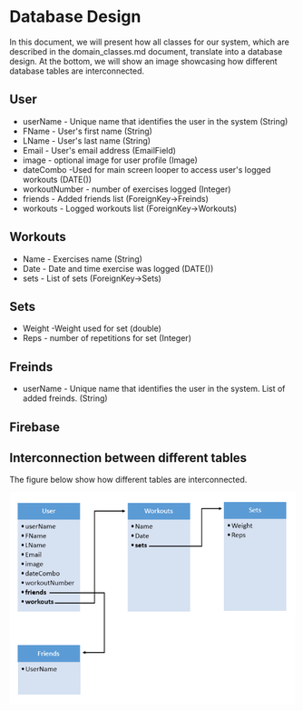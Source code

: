 # Database Design

In this document, we will present how all classes for our system, which are described in the domain_classes.md document, translate into a database design. At the bottom, we will show an image showcasing how different database tables are interconnected.

## User
* userName - Unique name that identifies the user in the system (String)
* FName - User's first name (String)
* LName - User's last name (String)
* Email - User's email address (EmailField)
* image - optional image for user profile (Image)
* dateCombo -Used for main screen looper to access user's logged workouts (DATE())
* workoutNumber - number of exercises  logged (Integer)
* friends  - Added friends list (ForeignKey->Freinds)
* workouts - Logged workouts list (ForeignKey->Workouts)

## Workouts
* Name - Exercises name (String)
* Date - Date and time exercise was logged  (DATE())
* sets - List of sets (ForeignKey->Sets)

## Sets
* Weight -Weight used for set (double)
* Reps - number of repetitions for set (Integer)

## Freinds
* userName - Unique name that identifies the user in the system. List of added freinds. (String)


## Firebase

## Interconnection between different tables

The figure below show how different tables are interconnected. 

![](/BTS530/Images/database.png)

